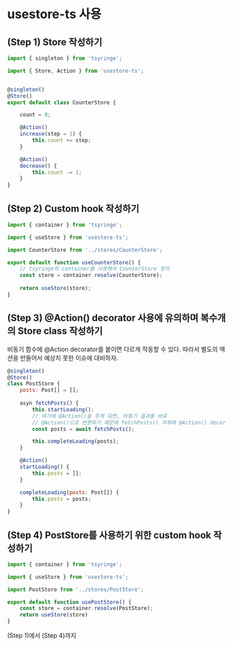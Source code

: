 # usestore-ts 사용

## (Step 1) Store 작성하기

```js
import { singleton } from 'tsyringe';

import { Store, Action } from 'usestore-ts';


@singleton()
@Store()
export default class CounterStore {

    count = 0;

    @Action()
    increase(step = 1) {
        this.count += step;
    }

    @Action()
    decrease() {
        this.count -= 1;
    }
}
```

## (Step 2) Custom hook 작성하기

```js
import { container } from 'tsyringe';

import { useStore } from 'usestore-ts';

import CounterStore from '../stores/CounterStore';

export default function useCounterStore() {
    // tsyringe의 container를 사용해서 CounterStore 정의 
    const store = container.resolve(CounterStore);
    
    return useStore(store);
}
```

## (Step 3) @Action() decorator 사용에 유의하며 복수개의 Store class 작성하기
비동기 함수에 @Action decorator를 붙이면 다르게 작동할 수 있다.
따라서 별도의 액션을 만들어서 예상치 못한 이슈에 대비하자.

```js
@singleton()
@Store()
class PostStore {
    posts: Post[] = [];
    
    asyn fetchPosts() {
        this.startLoading();
        // 여기에 @Action()을 주게 되면, 비동기 결과를 바로 
        // @Action()으로 반환하기 때문에 fetchPosts() 자체에 @Action() decorator를 달지 말고, fetchPosts() method와 같이 @Action() decorator를 가진 method를 분리해서 작성한다.
        const posts = await fetchPosts();

        this.completeLoading(posts);
    }

    @Action()
    startLoading() {
        this.posts = [];
    }

    completeLoading(posts: Post[]) {
        this.posts = posts;
    }
}
```

## (Step 4) PostStore를 사용하기 위한 custom hook 작성하기

```js
import { container } from 'tsyringe';

import { useStore } from 'usestore-ts';

import PostStore from '../stores/PostStore';

export default function usePostStore() {
    const store = container.resolve(PostStore);
    return useStore(store)
}
```

(Step 1)에서 (Step 4)까지 